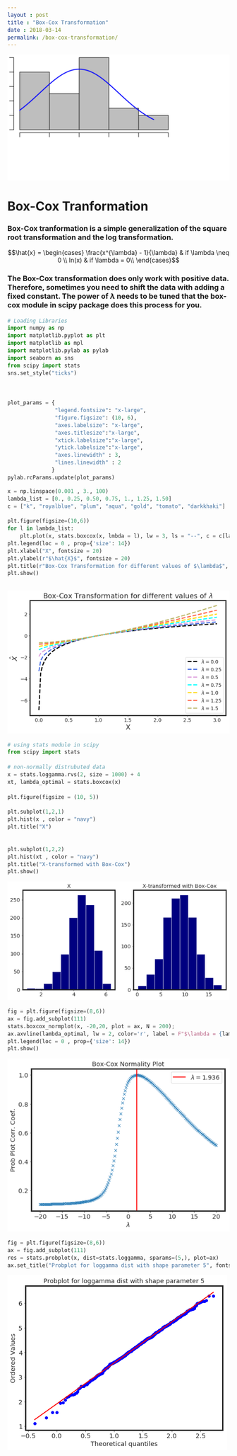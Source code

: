 ```yaml
---
layout : post
title : "Box-Cox Transformation"
date : 2018-03-14
permalink: /box-cox-transformation/
---
```

![glass-header](/images/boxcox-header.png)
# Box-Cox Tranformation

### Box-Cox tranformation is a simple generalization of the square root transformation and the log transformation.

 $$\hat{x} = \begin{cases}
                \frac{x^{\lambda} - 1}{\lambda} & if \lambda \neq 0 \\
                 ln(x) & if \lambda = 0\\ \end{cases}$$
                 
### The Box-Cox transformation does only work with positive data. Therefore, sometimes you need to shift the data with adding a fixed constant. The power of $\lambda$ needs to be tuned that the box-cox module in scipy package does this process for you.


```python
# Loading Libraries
import numpy as np
import matplotlib.pyplot as plt
import matplotlib as mpl
import matplotlib.pylab as pylab
import seaborn as sns
from scipy import stats
sns.set_style("ticks")



plot_params = {
               "legend.fontsize": "x-large",
               "figure.figsize": (10, 6),
               "axes.labelsize": "x-large",
               "axes.titlesize":"x-large",
               "xtick.labelsize":"x-large",
               "ytick.labelsize":"x-large",
               "axes.linewidth" : 3,
               "lines.linewidth" : 2
              }
pylab.rcParams.update(plot_params)

```


```python
x = np.linspace(0.001 , 3., 100)
lambda_list = [0., 0.25, 0.50, 0.75, 1., 1.25, 1.50]
c = ["k", "royalblue", "plum", "aqua", "gold", "tomato", "darkkhaki"]

plt.figure(figsize=(10,6))
for l in lambda_list:
    plt.plot(x, stats.boxcox(x, lmbda = l), lw = 3, ls = "--", c = c[lambda_list.index(l)], label = F"$\lambda = {l}$")
plt.legend(loc = 0 , prop={'size': 14})
plt.xlabel("X", fontsize = 20)
plt.ylabel(r"$\hat{X}$", fontsize = 20)
plt.title(r"Box-Cox Transformation for different values of $\lambda$", fontsize = 20)
plt.show()
    
```


![png](/notebooks/box-cox-transformation_files/output_2_0.png)



```python
# using stats module in scipy
from scipy import stats

# non-normally distrubuted data
x = stats.loggamma.rvs(2, size = 1000) + 4
xt, lambda_optimal = stats.boxcox(x)

plt.figure(figsize = (10, 5))

plt.subplot(1,2,1)
plt.hist(x , color = "navy")
plt.title("X")


plt.subplot(1,2,2)
plt.hist(xt , color = "navy")
plt.title("X-transformed with Box-Cox")
plt.show()


```


![png](/notebooks/box-cox-transformation_files/output_3_0.png)



```python
fig = plt.figure(figsize=(8,6))
ax = fig.add_subplot(111)
stats.boxcox_normplot(x, -20,20, plot = ax, N = 200);
ax.axvline(lambda_optimal, lw = 2, color='r', label = F"$\lambda = {lambda_optimal:.4}$");
plt.legend(loc = 0 , prop={'size': 14})
plt.show()

```


![png](/notebooks/box-cox-transformation_files/output_4_0.png)



```python
fig = plt.figure(figsize=(8,6))
ax = fig.add_subplot(111)
res = stats.probplot(x, dist=stats.loggamma, sparams=(5,), plot=ax)
ax.set_title("Probplot for loggamma dist with shape parameter 5", fontsize = 14);
```


![png](/notebooks/box-cox-transformation_files/output_5_0.png)



```python

```
